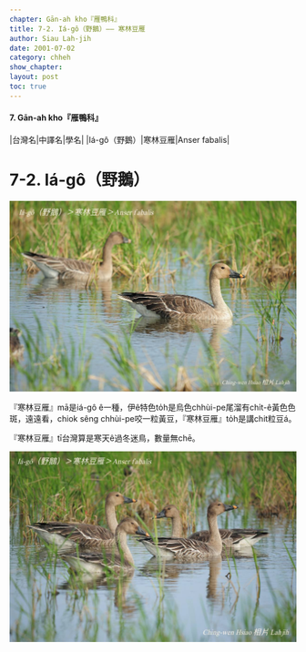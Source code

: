 ```yaml
---
chapter: Gān-ah kho『雁鴨科』
title: 7-2. Iá-gô（野鵝）—— 寒林豆雁
author: Siau Lah-jih
date: 2001-07-02
category: chheh
show_chapter: 
layout: post
toc: true
---
```


#### 7. Gān-ah kho『雁鴨科』

|台灣名|中譯名|學名|
|Iá-gô（野鵝）|寒林豆雁|Anser fabalis|


# 7-2. Iá-gô（野鵝）

![](../too5/07/07-2-2.寒林豆雁.jpg)


『寒林豆雁』mā是iá-gô ê一種，伊ê特色to̍h是烏色chhùi-pe尾溜有chi̍t-ê黃色色斑，遠遠看，chiok sêng chhùi-pe咬一粒黃豆，『寒林豆雁』to̍h是講chit粒豆á。

『寒林豆雁』tī台灣算是寒天ê過冬迷鳥，數量無chē。



![](../too5/07/07-2-1.寒林豆雁.jpg)



